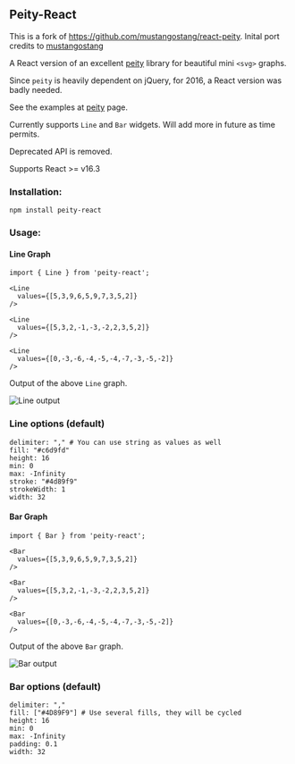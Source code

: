 ## Peity-React

This is a fork of https://github.com/mustangostang/react-peity. Inital port credits to [mustangostang](https://github.com/mustangostang)

A React version of an excellent [peity](https://github.com/benpickles/peity) library for beautiful mini `<svg>` graphs.

Since `peity` is heavily dependent on jQuery, for 2016, a React version was badly needed.

See the examples at [peity](http://benpickles.github.io/peity/) page.

Currently supports `Line` and `Bar` widgets. Will add more in future as time permits.

Deprecated API is removed.

Supports React >= v16.3

### Installation:

`npm install peity-react`

### Usage:

#### Line Graph

```
import { Line } from 'peity-react';

<Line
  values={[5,3,9,6,5,9,7,3,5,2]}
/>

<Line
  values={[5,3,2,-1,-3,-2,2,3,5,2]}
/>

<Line
  values={[0,-3,-6,-4,-5,-4,-7,-3,-5,-2]}
/>
```
Output of the above `Line` graph.

![Line output](https://i.imgur.com/IDTB4Ui.png)

### Line options (default)

```
delimiter: "," # You can use string as values as well
fill: "#c6d9fd"
height: 16
min: 0
max: -Infinity
stroke: "#4d89f9"
strokeWidth: 1
width: 32
```

#### Bar Graph

```
import { Bar } from 'peity-react';

<Bar
  values={[5,3,9,6,5,9,7,3,5,2]}
/>

<Bar
  values={[5,3,2,-1,-3,-2,2,3,5,2]}
/>

<Bar
  values={[0,-3,-6,-4,-5,-4,-7,-3,-5,-2]}
/>
```
Output of the above `Bar` graph.

![Bar output](https://i.imgur.com/SUHl5l8.png)

### Bar options (default)


```
delimiter: ","
fill: ["#4D89F9"] # Use several fills, they will be cycled
height: 16
min: 0
max: -Infinity
padding: 0.1
width: 32
```
